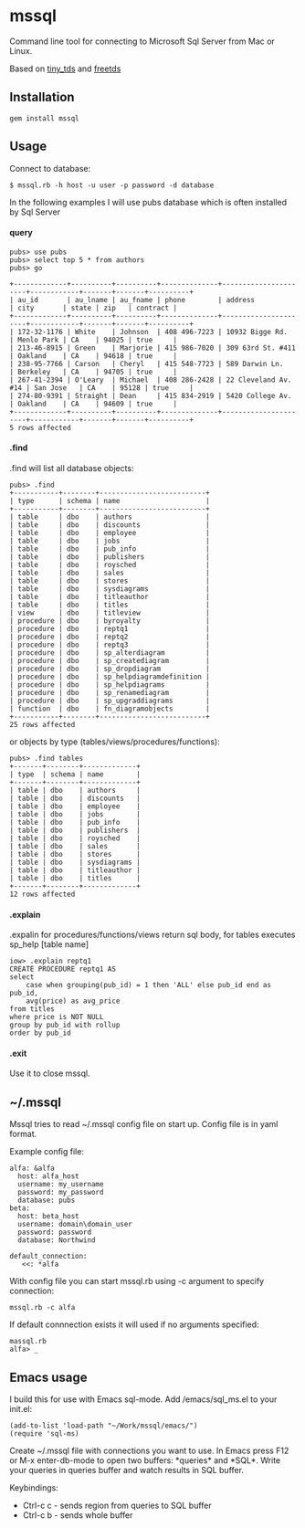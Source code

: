 # mssql

Command line tool for connecting to Microsoft Sql Server from Mac or Linux.

Based on [tiny_tds](https://github.com/rails-sqlserver/tiny_tds) and [freetds](http://www.freetds.org/)

## Installation

    gem install mssql

## Usage
Connect to database:

    $ mssql.rb -h host -u user -p password -d database


In the following examples I will use pubs database which is often installed by Sql Server

#### query

    pubs> use pubs
    pubs> select top 5 * from authors
    pubs> go
    
    +-------------+----------+----------+--------------+----------------------+------------+-------+-------+----------+
    | au_id       | au_lname | au_fname | phone        | address              | city       | state | zip   | contract |
    +-------------+----------+----------+--------------+----------------------+------------+-------+-------+----------+
    | 172-32-1176 | White    | Johnson  | 408 496-7223 | 10932 Bigge Rd.      | Menlo Park | CA    | 94025 | true     |
    | 213-46-8915 | Green    | Marjorie | 415 986-7020 | 309 63rd St. #411    | Oakland    | CA    | 94618 | true     |
    | 238-95-7766 | Carson   | Cheryl   | 415 548-7723 | 589 Darwin Ln.       | Berkeley   | CA    | 94705 | true     |
    | 267-41-2394 | O'Leary  | Michael  | 408 286-2428 | 22 Cleveland Av. #14 | San Jose   | CA    | 95128 | true     |
    | 274-80-9391 | Straight | Dean     | 415 834-2919 | 5420 College Av.     | Oakland    | CA    | 94609 | true     |
    +-------------+----------+----------+--------------+----------------------+------------+-------+-------+----------+
    5 rows affected
    
#### .find

 .find will list all database objects:
 
    pubs> .find
    +-----------+--------+--------------------------+
    | type      | schema | name                     |
    +-----------+--------+--------------------------+
    | table     | dbo    | authors                  |
    | table     | dbo    | discounts                |
    | table     | dbo    | employee                 |
    | table     | dbo    | jobs                     |
    | table     | dbo    | pub_info                 |
    | table     | dbo    | publishers               |
    | table     | dbo    | roysched                 |
    | table     | dbo    | sales                    |
    | table     | dbo    | stores                   |
    | table     | dbo    | sysdiagrams              |
    | table     | dbo    | titleauthor              |
    | table     | dbo    | titles                   |
    | view      | dbo    | titleview                |
    | procedure | dbo    | byroyalty                |
    | procedure | dbo    | reptq1                   |
    | procedure | dbo    | reptq2                   |
    | procedure | dbo    | reptq3                   |
    | procedure | dbo    | sp_alterdiagram          |
    | procedure | dbo    | sp_creatediagram         |
    | procedure | dbo    | sp_dropdiagram           |
    | procedure | dbo    | sp_helpdiagramdefinition |
    | procedure | dbo    | sp_helpdiagrams          |
    | procedure | dbo    | sp_renamediagram         |
    | procedure | dbo    | sp_upgraddiagrams        |
    | function  | dbo    | fn_diagramobjects        |
    +-----------+--------+--------------------------+
    25 rows affected
    
  or objects by type (tables/views/procedures/functions):
  
    pubs> .find tables
    +-------+--------+-------------+
    | type  | schema | name        |
    +-------+--------+-------------+
    | table | dbo    | authors     |
    | table | dbo    | discounts   |
    | table | dbo    | employee    |
    | table | dbo    | jobs        |
    | table | dbo    | pub_info    |
    | table | dbo    | publishers  |
    | table | dbo    | roysched    |
    | table | dbo    | sales       |
    | table | dbo    | stores      |
    | table | dbo    | sysdiagrams |
    | table | dbo    | titleauthor |
    | table | dbo    | titles      |
    +-------+--------+-------------+
    12 rows affected    
    
  
#### .explain 

  .expalin for procedures/functions/views return sql body, for tables executes sp_help [table name]

    iow> .explain reptq1
    CREATE PROCEDURE reptq1 AS
    select 
    	case when grouping(pub_id) = 1 then 'ALL' else pub_id end as pub_id, 
    	avg(price) as avg_price
    from titles
    where price is NOT NULL
    group by pub_id with rollup
    order by pub_id

#### .exit

  Use it to close mssql.

## ~/.mssql

 Mssql tries to read ~/.mssql config file on start up. 
 Config file is in yaml format.
 
 Example config file:
 
    alfa: &alfa
      host: alfa_host
      username: my_username
      password: my_password
      database: pubs
    beta: 
      host: beta_host
      username: domain\domain_user
      password: password
      database: Northwind
      
    default_connection:
       <<: *alfa
     
  With config file you can start mssql.rb using -c argument to specify connection:
  
    mssql.rb -c alfa
    
  If default connnection exists it will used if no arguments specified:
  
    massql.rb
    alfa> _
    

## Emacs usage
 
  I build this for use with Emacs sql-mode. Add /emacs/sql_ms.el to your init.el:
  
    (add-to-list 'load-path "~/Work/mssql/emacs/")
    (require 'sql-ms)

  Create ~/.mssql file with connections you want to use. 
  In Emacs press F12 or M-x enter-db-mode to open two buffers: \*queries\* and \*SQL\*. Write your queries in queries buffer and watch results in SQL buffer.
  
  Keybindings:
  
  * Ctrl-c c - sends region from queries to SQL buffer
  * Ctrl-c b - sends whole buffer
